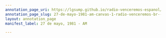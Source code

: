 ```yaml
---
annotation_page_uri: https://lgsump.github.io/radio-venceremos-espanol/annotations/27-de-mayo-1981-am-canvas-1-radio-venceremos-br--fmln.json
annotation_page_slug: 27-de-mayo-1981-am-canvas-1-radio-venceremos-br--fmln
layout: annotation_page
manifest_label: 27 de mayo, 1981 - AM

---
```

